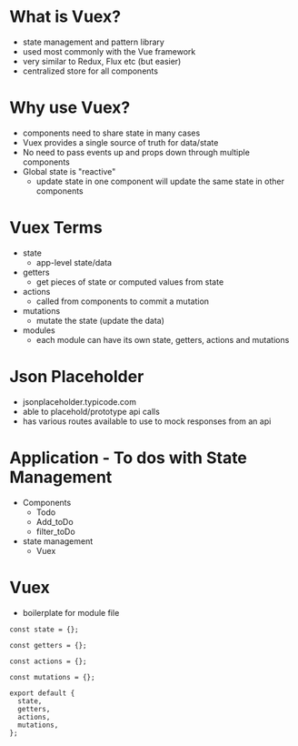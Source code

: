 # What is Vuex?
- state management and pattern library
- used most commonly with the Vue framework
- very similar to Redux, Flux etc (but easier)
- centralized store for all components 

# Why use Vuex?
- components need to share state in many cases
- Vuex provides a single source of truth for data/state
- No need to pass events up and props down through multiple components
- Global state is "reactive"
    - update state in one component will update the same state in other components 

# Vuex Terms
- state
    - app-level state/data 
- getters
    - get pieces of state or computed values from state
- actions
    - called from components to commit a mutation
- mutations
    - mutate the state (update the data)
- modules
    - each module can have its own state, getters, actions and mutations


# Json Placeholder
- jsonplaceholder.typicode.com 
- able to placehold/prototype api calls 
- has various routes available to use to mock responses from an api

# Application - To dos with State Management
- Components
    - Todo
    - Add_toDo
    - filter_toDo
- state management
    - Vuex

# Vuex 
- boilerplate for module file 
```
const state = {};

const getters = {};

const actions = {};

const mutations = {};

export default {
  state,
  getters,
  actions,
  mutations,
};
```